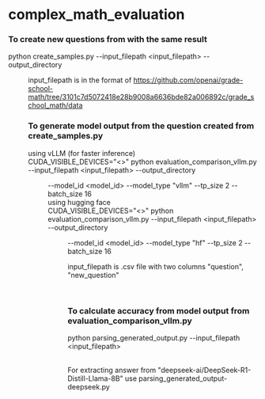 # complex_math_evaluation


### To create new questions from with the same result
python create_samples.py --input_filepath <input_filepath> --output_directory <DIR>

input_filepath is in the format of https://github.com/openai/grade-school-math/tree/3101c7d5072418e28b9008a6636bde82a006892c/grade_school_math/data


### To generate model output from the question created from create_samples.py

using vLLM (for faster inference)
<br>
CUDA_VISIBLE_DEVICES="<>" python evaluation_comparison_vllm.py --input_filepath <input_filepath> --output_directory <DIR> --model_id <model_id> --model_type "vllm" --tp_size 2 --batch_size 16
<br>
using hugging face
<br>
CUDA_VISIBLE_DEVICES="<>" python evaluation_comparison_vllm.py --input_filepath <input_filepath> --output_directory <DIR> --model_id <model_id> --model_type "hf" --tp_size 2 --batch_size 16

input_filepath is .csv file with two columns "question", "new_question"

<br>

### To calculate accuracy from model output from evaluation_comparison_vllm.py


python parsing_generated_output.py --input_filepath <input_filepath>


<br> For extracting answer from "deepseek-ai/DeepSeek-R1-Distill-Llama-8B" use parsing_generated_output-deepseek.py
